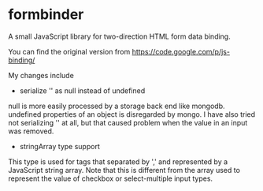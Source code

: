 formbinder
==========

A small JavaScript library for two-direction HTML form data binding.

You can find the original version from https://code.google.com/p/js-binding/

My changes include

* serialize '' as null instead of undefined

null is more easily processed by a storage back end like mongodb. undefined properties of an object is disregarded by mongo. I have also tried not serializing '' at all, but that caused problem when the value in an input was removed.
* stringArray type support

This type is used for tags that separated by ',' and represented by a JavaScript string array. Note that this is different from the array used to represent the value of checkbox or select-multiple input types.
